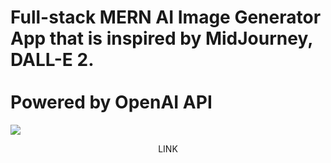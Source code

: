 <h1 classname="bold"> Full-stack MERN AI Image Generator App that is inspired by MidJourney, DALL-E 2. <br> <br>Powered by OpenAI API<br> </h1>

<img src="https://user-images.githubusercontent.com/91045673/218023838-f9932c5b-5a5f-4540-82fa-3507dde134d2.png" />

<p align="center">LINK</p>
